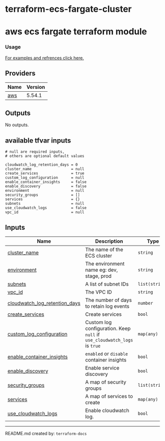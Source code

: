 # terraform-ecs-fargate-cluster
<!-- BEGIN_TF_DOCS -->
# aws ecs fargate terraform module

### Usage

[For examples and refrences click here.](https://github.com/Rishang/terraform-aws-fargate/tree/main/examples)




## Providers

| Name | Version |
|------|---------|
| <a name="provider_aws"></a> [aws](#provider\_aws) | 5.54.1 |

## Outputs

No outputs.

## available tfvar inputs

```hcl
# null are required inputs, 
# others are optional default values

cloudwatch_log_retention_days = 0
cluster_name                  = null
create_services               = true
custom_log_configuration      = null
enable_container_insights     = false
enable_discovery              = false
environment                   = null
security_groups               = []
services                      = {}
subnets                       = null
use_cloudwatch_logs           = false
vpc_id                        = null
```

## Inputs

| Name | Description | Type | Default | Required |
|------|-------------|------|---------|:--------:|
| <a name="input_cluster_name"></a> [cluster\_name](#input\_cluster\_name) | The name of the ECS cluster | `string` | n/a | yes |
| <a name="input_environment"></a> [environment](#input\_environment) | The environment name eg: dev, stage, prod | `string` | n/a | yes |
| <a name="input_subnets"></a> [subnets](#input\_subnets) | A list of subnet IDs | `list(string)` | n/a | yes |
| <a name="input_vpc_id"></a> [vpc\_id](#input\_vpc\_id) | The VPC ID | `string` | n/a | yes |
| <a name="input_cloudwatch_log_retention_days"></a> [cloudwatch\_log\_retention\_days](#input\_cloudwatch\_log\_retention\_days) | The number of days to retain log events | `number` | `0` | no |
| <a name="input_create_services"></a> [create\_services](#input\_create\_services) | Create services | `bool` | `true` | no |
| <a name="input_custom_log_configuration"></a> [custom\_log\_configuration](#input\_custom\_log\_configuration) | Custom log configuration. Keep `null` if `use_cloudwatch_logs` is `true` | `map(any)` | `null` | no |
| <a name="input_enable_container_insights"></a> [enable\_container\_insights](#input\_enable\_container\_insights) | `enabled` or `disable` container insights | `bool` | `false` | no |
| <a name="input_enable_discovery"></a> [enable\_discovery](#input\_enable\_discovery) | Enable service discovery | `bool` | `false` | no |
| <a name="input_security_groups"></a> [security\_groups](#input\_security\_groups) | A map of security groups | `list(string)` | `[]` | no |
| <a name="input_services"></a> [services](#input\_services) | A map of services to create | `map(any)` | `{}` | no |
| <a name="input_use_cloudwatch_logs"></a> [use\_cloudwatch\_logs](#input\_use\_cloudwatch\_logs) | Enable cloudwatch log. | `bool` | `false` | no |

---
README.md created by: `terraform-docs`
<!-- END_TF_DOCS -->